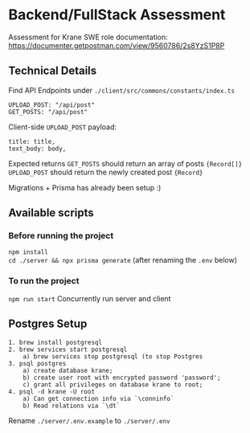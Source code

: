 # Backend/FullStack Assessment
Assessment for Krane SWE role
documentation: https://documenter.getpostman.com/view/9560786/2s8YzS1P8P

## Technical Details
Find API Endpoints under `./client/src/commons/constants/index.ts`
```
UPLOAD_POST: "/api/post"
GET_POSTS: "/api/post"
```

Client-side `UPLOAD_POST` payload: 
```
title: title,
text_body: body,
```

Expected returns
`GET_POSTS` should return an array of posts `{Record[]}`
`UPLOAD_POST` should return the newly created post `{Record}`

Migrations + Prisma has already been setup :)
## Available scripts
### Before running the project
`npm install`  
`cd ./server && npx prisma generate` (after renaming the `.env` below)
### To run the project
`npm run start`
Concurrently run server and client

## Postgres Setup
```
1. brew install postgresql
2. brew services start postgresql
    a) brew services stop postgresql (to stop Postgres
3. psql postgres
    a) create database krane;
    b) create user root with encrypted password 'password';
    c) grant all privileges on database krane to root;
4. psql -d krane -U root
    a) Can get connection info via `\conninfo`
    b) Read relations via `\dt`
```

Rename `./server/.env.example` to `./server/.env`
